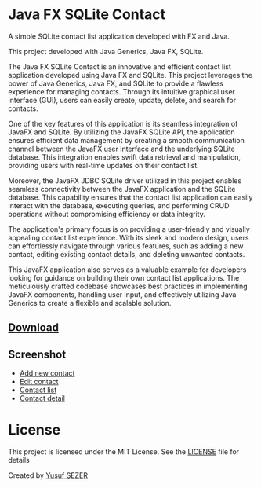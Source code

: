# Java FX SQLite Contact
A simple SQLite contact list application developed with FX and Java.

This project developed with Java Generics, Java FX, SQLite.

The Java FX SQLite Contact is an innovative and efficient contact list application developed using Java FX and SQLite. This project leverages the power of Java Generics, Java FX, and SQLite to provide a flawless experience for managing contacts. Through its intuitive graphical user interface (GUI), users can easily create, update, delete, and search for contacts.

One of the key features of this application is its seamless integration of JavaFX and SQLite. By utilizing the JavaFX SQLite API, the application ensures efficient data management by creating a smooth communication channel between the JavaFX user interface and the underlying SQLite database. This integration enables swift data retrieval and manipulation, providing users with real-time updates on their contact list.

Moreover, the JavaFX JDBC SQLite driver utilized in this project enables seamless connectivity between the JavaFX application and the SQLite database. This capability ensures that the contact list application can easily interact with the database, executing queries, and performing CRUD operations without compromising efficiency or data integrity.

The application's primary focus is on providing a user-friendly and visually appealing contact list experience. With its sleek and modern design, users can effortlessly navigate through various features, such as adding a new contact, editing existing contact details, and deleting unwanted contacts.

This JavaFX application also serves as a valuable example for developers looking for guidance on building their own contact list applications. The meticulously crafted codebase showcases best practices in implementing JavaFX components, handling user input, and effectively utilizing Java Generics to create a flexible and scalable solution.


## [Download](https://github.com/yusufsefasezer/javafx-sqlite-contact/archive/master.zip)

## Screenshot

- [Add new contact](screenshot/add.png)
- [Edit contact](screenshot/edit.png)
- [Contact list](screenshot/contact-list.png)
- [Contact detail](screenshot/contact-detail.png)

# License
This project is licensed under the MIT License. See the [LICENSE](LICENSE) file for details

Created by [Yusuf SEZER](http://www.yusufsezer.com)
